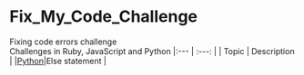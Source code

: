 # Fix_My_Code_Challenge
Fixing code errors challenge </br>
Challenges in Ruby, JavaScript and Python 
|:--- | :---: |
| Topic | Description |
|[Python](https://github.com/KakaInnocent/Fix_My_Code_Challenge/blob/main/0x00-challenge/0-fizzbuzz.py)|Else statement |
